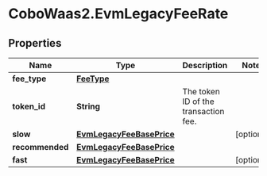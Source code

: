 # CoboWaas2.EvmLegacyFeeRate

## Properties

Name | Type | Description | Notes
------------ | ------------- | ------------- | -------------
**fee_type** | [**FeeType**](FeeType.md) |  | 
**token_id** | **String** | The token ID of the transaction fee. | 
**slow** | [**EvmLegacyFeeBasePrice**](EvmLegacyFeeBasePrice.md) |  | [optional] 
**recommended** | [**EvmLegacyFeeBasePrice**](EvmLegacyFeeBasePrice.md) |  | 
**fast** | [**EvmLegacyFeeBasePrice**](EvmLegacyFeeBasePrice.md) |  | [optional] 


